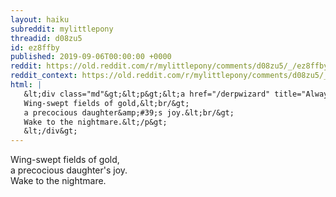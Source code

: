 ```yaml
---
layout: haiku
subreddit: mylittlepony
threadid: d08zu5
id: ez8ffby
published: 2019-09-06T00:00:00 +0000
reddit: https://old.reddit.com/r/mylittlepony/comments/d08zu5/_/ez8ffby
reddit_context: https://old.reddit.com/r/mylittlepony/comments/d08zu5/_/ez8ffby?context=3
html: |
   &lt;div class="md"&gt;&lt;p&gt;&lt;a href="/derpwizard" title="Always Relevant / ISO Standard Flying Dream / Paper Bag Princess"&gt;&lt;/a&gt; 
   Wing-swept fields of gold,&lt;br/&gt;
   a precocious daughter&amp;#39;s joy.&lt;br/&gt;
   Wake to the nightmare.&lt;/p&gt;
   &lt;/div&gt;
---
```


[](/derpwizard "Always Relevant / ISO Standard Flying Dream / Paper Bag Princess") 
Wing-swept fields of gold,  
a precocious daughter's joy.  
Wake to the nightmare.